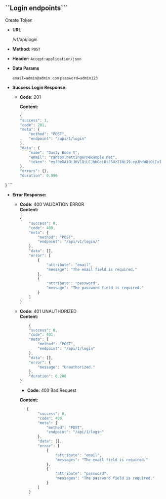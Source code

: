 
``Login endpoints```
----
  Create Token 

* **URL**

  /v1/api/login

* **Method:** `POST`

* **Header:** `Accept:application/json`
  
* **Data Params**

    `email=admin@admin.com`
    `password=admin123`

* **Success Login Response:**

  * **Code:** 201 <br />
    
    **Content:** 
    ```javascript
    {
    "success": 1,
    "code": 201,
    "meta": {
        "method": "POST",
        "endpoint": "/api/1/login"
    },
    "data": {
        "name": "Dusty Bode V",
        "email": "ransom.hettinger@example.net",
        "token": "eyJ0eXAiOiJKV1QiLCJhbGciOiJSUzI1NiJ9.eyJhdWQiOiIxIiwianRpIjoiY2ZkOGUyMjFkM2MxYTU4NTc2NDUwNDJlMDFhN2JhODA2NmFlYzQ2ZWMwZjZjOTUxYWExZjlmOTIxN2RjNmQxOGFkOWE2NjE4OTcxYzM4MDIiLCJpYXQiOjE2NjcwMzc0ODEuNTgxMDc3LCJuYmYiOjE2NjcwMzc0ODEuNTgxMDc4LCJleHAiOjE2OTg1NzM0ODEuNTc4MTg3LCJzdWIiOiIxIiwic2NvcGVzIjpbXX0.Cyy8-IlJZ7NlW_jnc99JGV_Tx7-t6bexa28cWs34OTh6rhf7ks9o-fhPw5oCaV6i0L2Pey4uBy3FX6aOBpnfV6ENLw4KpXMDxyN-WWoKfU_M3XZ2HHZADl1DLMLOkjKJyEMw1IM056JJ_VQ9qi8UdS8Fqp_6tkT3djpqjD6SdvqtZ-fDk9EIW994hgghpWBeALBrv2y0vV7rReeqKppXlZSmja07jfwBwxCT6ZsUZ-S2jzlvX6mT0Rc_PTTaJeuHBakgj1v0gWvx-ZRjja8vyzNsADJCEFpkkEK5eoo_d1jlaATJKD86KyUoqr4wQRcybWAJkdYk9-crSIVkRDNTKYkJy2qMxxA6K97_XynC7aSZWZbHhH4dC1ZhprNUlt0f0LiqS0T3f1MtgLE7HLy-azo27FvwdW-fWlD6UWk2PpsJPOPjrmP1oP5YSVhax46YizfDKRQql8dv8pQ4jAXEFNEud57TMHoTSutiOALdx-PaIJ72MbrNgC5JZW277ellE8j3q-19cj4SI8U7MqbZPGhbVg2cgJx0XDiEQncLwbFPdrMnWH3qJeXuppkuzgC39JW-75vUUPqbyLPMneJx_EhIhgte_VPhFTUK1HTlJVg8SYqXl_TokX_sof22kpHHYrUPhE_mY9p370sPkBv2RibRWsUr8DyYUinFH_MD87Q"
    },
    "errors": {},
    "duration": 0.096
}
    ```
 
* **Error Response:**

  * **Code:** 400 VALIDATION ERROR <br />
    **Content:** 
    ```javascript
    {
        "success": 0,
        "code": 400,
        "meta": {
            "method": "POST",
            "endpoint": "/api/v1/login/"
        },
        "data": [],
        "error": [
            {
                "attribute": "email",
                "message": "The email field is required."
            },
            {
                "attribute": "password",
                "message": "The password field is required."
            }
        ]
    }
    ```

  * **Code:** 401 UNAUTHORIZED <br />
    **Content:** 
    ```javascript
        {
        "success": 0,
        "code": 401,
        "meta": {
            "method": "POST",
            "endpoint": "/api/1/login"
        },
        "data": [],
        "error": {
            "message": "Unauthorized."
        },
        "duration": 0.208
    }
    ```

    * **Code:** 400 Bad Request <br />

    **Content:** 
    ```javascript
       {
            "success": 0,
            "code": 400,
            "meta": {
                "method": "POST",
                "endpoint": "/api/1/login"
            },
            "data": [],
            "error": [
                {
                    "attribute": "email",
                    "messages": "The email field is required."
                },
                {
                    "attribute": "password",
                    "messages": "The password field is required."
                }
            ]
        }
    ```
